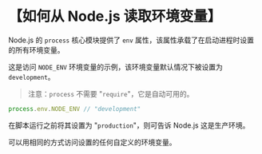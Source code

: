 # 【如何从 Node.js 读取环境变量】
Node.js 的 `process` 核心模块提供了 `env` 属性，该属性承载了在启动进程时设置的所有环境变量。

这是访问 `NODE_ENV` 环境变量的示例，该环境变量默认情况下被设置为 `development`。

>注意：`process` 不需要 "`require`"，它是自动可用的。

```js
process.env.NODE_ENV // "development"
```

在脚本运行之前将其设置为 "`production`"，则可告诉 Node.js 这是生产环境。

可以用相同的方式访问设置的任何自定义的环境变量。